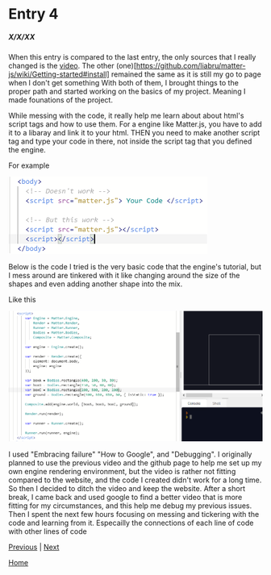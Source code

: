 # Entry 4
##### X/X/XX

When this entry is compared to the last entry, the only sources that I really changed is the [video](https://www.youtube.com/watch?v=PsL3iI61wl8). The other (one)[https://github.com/liabru/matter-js/wiki/Getting-started#install] remained the same as it is still my go to page when I don't get something
With both of them, I brought things to the proper path and started working on the basics of my project. Meaning I made founations of the project.

While messing with the code, it really help me learn about about html's script tags and how to use them. For a engine like Matter.js, you have to add it to a libaray and link it to your html. THEN you need to make another script tag and type your code in there, not inside the script tag that you defined the engine.

For example

![This](../pictures/entry4_1.PNG)

Below is the code I tried is the very basic code that the engine's tutorial, but I mess around are tinkered with it like changing around the size of the shapes and even adding another shape into the mix. 

Like this

![Here](../pictures/entry4_2.PNG)

I used "Embracing failure" "How to Google", and "Debugging". I originally planned to use the previous video and the github page to help me set up my own engine rendering environment, but the video is rather not fitting compared to the website, and the code I created didn't work for a long time. So then I decided to ditch the video and keep the website. 
After a short break, I came back and used google to find a better video that is more fitting for my circumstances, and this help me debug my previous issues. 
Then I spent the next few hours focusing on messing and tickering with the code and learning from it. Especailly the connections of each line of code with other lines of code

[Previous](entry03.md) | [Next](entry05.md)

[Home](../README.md)